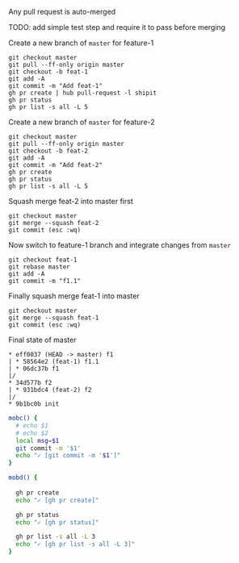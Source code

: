 Any pull request is auto-merged 


TODO: add simple test step and require it to pass before merging

Create a new branch of `master` for feature-1
```
git checkout master
git pull --ff-only origin master
git checkout -b feat-1
git add -A
git commit -m "Add feat-1"
gh pr create | hub pull-request -l shipit
gh pr status
gh pr list -s all -L 5
```

Create a new branch of `master` for feature-2
```
git checkout master
git pull --ff-only origin master
git checkout -b feat-2
git add -A
git commit -m "Add feat-2"
gh pr create
gh pr status
gh pr list -s all -L 5
```

Squash merge feat-2 into master first
```
git checkout master 
git merge --squash feat-2
git commit (esc :wq)
```

Now switch to feature-1 branch and integrate changes from `master`

```
git checkout feat-1
git rebase master
git add -A
git commit -m "f1.1"
```

Finally squash merge feat-1 into master
```
git checkout master 
git merge --squash feat-1
git commit (esc :wq)
```


Final state of master

```
* eff0037 (HEAD -> master) f1
| * 58564e2 (feat-1) f1.1
| * 06dc37b f1
|/  
* 34d577b f2
| * 931bdc4 (feat-2) f2
|/  
* 9b1bc0b init
```

```bash
mobc() {
  # echo $1
  # echo $2
  local msg=$1
  git commit -m '$1'
  echo "✓ [git commit -m '$1']"
}
```

```bash
mobd() {
  
  gh pr create
  echo "✓ [gh pr create]"

  gh pr status
  echo "✓ [gh pr status]"

  gh pr list -s all -L 3
  echo "✓ [gh pr list -s all -L 3]"
}
```